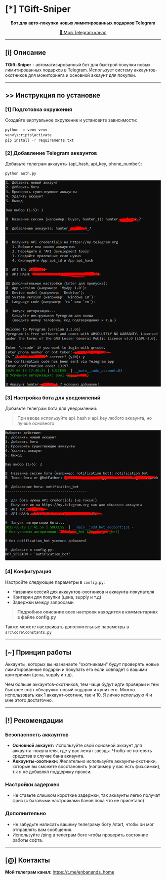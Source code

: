 # [*] TGift-Sniper

<div align="center">

**Бот для авто-покупки новых лимитированных подарков Telegram**

[📱 Мой Telegram канал](https://t.me/enbanends_home)

</div>

---

## [i] Описание

**TGift-Sniper** - автоматизированный бот для быстрой покупки новых лимитированных подарков в Telegram. Использует систему аккаунтов-охотников для мониторинга и основной аккаунт для покупки.

---

## >> Инструкция по установке

### [1] Подготовка окружения

Создайте виртуальное окружение и установите зависимости:

```bash
python -m venv venv
venv\scripts\activate
pip install -r requirements.txt
```

### [2] Добавление Telegram аккаунтов

Добавьте телеграм аккаунты (api_hash, api_key, phone_number):

```bash
python auth.py
```
<div align="center">
<img src="images/_acc.png" alt="Добавление аккаунтов" width="600">
</div>

### [3] Настройка бота для уведомлений

Добавьте телеграм бота для уведомлений:

> При вводе используйте api_hash и api_key любого аккаунта, но лучше основного

<div align="center">
<img src="images/_bot.png" alt="Настройка бота" width="600">
</div>

### [4] Конфигурация

Настройте следующие параметры в `config.py`:
- Названия сессий для аккаунтов-охотников и аккаунта-покупателя  
- Критерии для покупки (цена, supply и т.д)
- Задержки между запросами

> **Подробное описание всех настроек находится в комментариях в файле config.py**

Также можете настраивать дополнительные параметры в `src\core\constants.py`

---

## [~] Принцип работы

Аккаунты, которых вы назначаете "охотниками" будут проверять новые лимитированные подарки и покупать его если совпадет с вашими критериями (цена, supply и т.д).

Чем больше аккаунтов-охотников, тем чаще будут идти проверки и тем быстрее софт обнаружит новый подарок и купит его. Можно использовать как 1 аккаунт-охотник, так и 10. Я лично использую 4 и мне этого достаточно.

---

## [!] Рекомендации

### Безопасность аккаунтов
- **Основной аккаунт:** Используйте свой основной аккаунт для аккаунта-покупателя, где у вас лежат звезды. Чтобы не потерять средства в случае бана аккаунта.
- **Аккаунты-охотники:** Желательно используйте аккаунты-охотники, которые вы сможете восстановить (например у вас есть физ.симки), т.к я не добавлял поддержку прокси.

### Настройки задержек
- Не ставьте слишком короткие задержки, так аккаунты легко получат фриз (с базовыми настройками банов пока что не прилетало)

### Дополнительно
- Не забудьте написать вашему телеграму боту /start, чтобы он мог отправлять вам сообщения.
- Используйте /ping в телеграм боте чтобы проверить состояние работы софта.

---

## [@] Контакты

**Мой телеграм канал:** https://t.me/enbanends_home